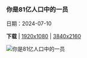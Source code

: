 ### 你是81亿人口中的一员

日期：2024-07-10

**下载**  |  [1920x1080](https://cn.bing.com/th?id=OHR.GangiSicily_ZH-CN9086944081_1920x1080.jpg)  |  [3840x2160](https://cn.bing.com/th?id=OHR.GangiSicily_ZH-CN9086944081_UHD.jpg)

![你是81亿人口中的一员](https://cn.bing.com/th?id=OHR.GangiSicily_ZH-CN9086944081_1920x1080.jpg "甘吉，西西里岛，意大利 (© Andrea Caruso/Amazing Aerial Agency)")

